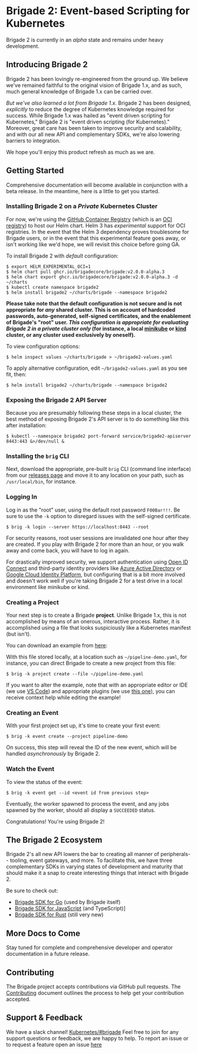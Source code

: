 # Brigade 2: Event-based Scripting for Kubernetes

Brigade 2 is currently in an _alpha_ state and remains under heavy development.

## Introducing Brigade 2

Brigade 2 has been lovingly re-engineered from the ground up. We believe we've
remained faithful to the original vision of Brigade 1.x, and as such, much
general knowledge of Brigade 1.x can be carried over.

_But we've also learned a lot from Brigade 1.x._ Brigade 2 has been designed,
_explicitly_ to reduce the degree of Kubernetes knowledge required for success.
While Brigade 1.x was hailed as "event driven scripting for Kubernetes," Brigade
2 is "event driven scripting (for Kubernetes)." Moreover, great care has been
taken to improve security and scalability, and with our all new API and
complementary SDKs, we're also lowering barriers to integration.

We hope you'll enjoy this product refresh as much as we are.

## Getting Started

Comprehensive documentation will become available in conjunction with a beta
release. In the meantime, here is a little to get you started.

### Installing Brigade 2 on a _Private_ Kubernetes Cluster

For now, we're using the [GitHub Container Registry](https://ghcr.io) (which is
an [OCI registry](https://helm.sh/docs/topics/registries/)) to host our Helm
chart. Helm 3 has _experimental_ support for OCI registries. In the event that
the Helm 3 dependency proves troublesome for Brigade users, or in the event that
this experimental feature goes away, or isn't working like we'd hope, we will
revisit this choice before going GA.

To install Brigade 2 with _default_ configuration:

```console
$ export HELM_EXPERIMENTAL_OCI=1
$ helm chart pull ghcr.io/brigadecore/brigade:v2.0.0-alpha.3
$ helm chart export ghcr.io/brigadecore/brigade:v2.0.0-alpha.3 -d ~/charts
$ kubectl create namespace brigade2
$ helm install brigade2 ~/charts/brigade --namespace brigade2
```

__Please take note that the default configuration is not secure and is not
appropriate for _any_ shared cluster. This is on account of hardcoded passwords,
auto-generated, self-signed certificates, and the enablement of Brigade's "root"
user. _This configuration is appropriate for evaluating Brigade 2 in a private
cluster only_ (for instance, a local
[minikube](https://minikube.sigs.k8s.io/docs/) or
[kind](https://kind.sigs.k8s.io/) cluster, or any cluster used exclusively by
oneself).__

To view configuration options:

```console
$ helm inspect values ~/charts/brigade > ~/brigade2-values.yaml
```

To apply alternative configuration, edit `~/brigade2-values.yaml` as you see
fit, then:

```console
$ helm install brigade2 ~/charts/brigade --namespace brigade2
```

### Exposing the Brigade 2 API Server

Because you are presumably following these steps in a local cluster, the best
method of exposing Brigade 2's API server is to do something like this after
installation:

```console
$ kubectl --namespace brigade2 port-forward service/brigade2-apiserver 8443:443 &>/dev/null &
```

### Installing the `brig` CLI

Next, download the appropriate, pre-built `brig` CLI (command line interface)
from our [releases page](https://github.com/brigadecore/brigade/releases) and
move it to any location on your path, such as `/usr/local/bin`, for instance.

### Logging In

Log in as the "root" user, using the default root password `F00Bar!!!`. Be sure
to use the `-k` option to disregard issues with the self-signed certificate.

```console
$ brig -k login --server https://localhost:8443 --root
```

For security reasons, root user sessions are invalidated one hour after they
are created. If you play with Brigade 2 for more than an hour, or you walk away
and come back, you will have to log in again.

For drastically improved security, we support authentication using [Open ID
Connect](https://openid.net/connect/) and third-party identity providers like
[Azure Active
Directory](https://azure.microsoft.com/en-us/services/active-directory/) or
[Google Cloud Identity Platform](https://cloud.google.com/identity-platform/),
but configuring that is a bit more involved and doesn't work well if you're
taking Brigade 2 for a test drive in a local environment like minikube or kind.

### Creating a Project

Your next step is to create a Brigade __project__. Unlike Brigade 1.x, this is
not accomplished by means of an onerous, interactive process. Rather, it is
accomplished using a file that looks suspiciously like a Kubernetes manifest
(but isn't).

You can download an example from
[here](https://raw.githubusercontent.com/brigadecore/brigade/v2/examples/javascript/pipeline-demo.yaml):

With this file stored locally, at a location such as `~/pipeline-demo.yaml`, for
instance, you can direct Brigade to create a new project from this file:

```console
$ brig -k project create --file ~/pipeline-demo.yaml
```

If you want to alter the example, note that with an appropriate editor or IDE
(we use [VS Code](https://code.visualstudio.com/)) and appropriate plugins (we
use [this
one](https://marketplace.visualstudio.com/items?itemName=redhat.vscode-yaml)),
you can receive context help while editing the example!

### Creating an Event

With your first project set up, it's time to create your first event:

```console
$ brig -k event create --project pipeline-demo
```

On success, this step will reveal the ID of the new event, which will be handled
_asynchronously_ by Brigade 2.

### Watch the Event

To view the status of the event:

```console
$ brig -k event get --id <event id from previous step>
```

Eventually, the worker spawned to process the event, and any jobs spawned by
the worker, should all display a `SUCCEEDED` status.

Congratulations! You're using Brigade 2!

## The Brigade 2 Ecosystem

Brigade 2's all new API lowers the bar to creating all manner of peripherals--
tooling, event gateways, and more. To facilitate this, we have three
complementary SDKs in varying states of development and maturity that should
make it a snap to create interesting things that interact with Brigade 2.

Be sure to check out:

* [Brigade SDK for Go](https://github.com/brigadecore/brigade/tree/v2/sdk) (used by Brigade itself)
* [Brigade SDK for JavaScript](https://github.com/krancour/brigade-sdk-for-js) (and TypeScript)]
* [Brigade SDK for Rust](https://github.com/brigadecore/brigade-sdk-for-rust) (still very new)

## More Docs to Come

Stay tuned for complete and comprehensive developer and operator documentation
in a future release.

## Contributing

The Brigade project accepts contributions via GitHub pull requests. The
[Contributing](CONTRIBUTING.md) document outlines the process to help get your
contribution accepted.

## Support & Feedback

We have a slack channel!
[Kubernetes/#brigade](https://kubernetes.slack.com/messages/C87MF1RFD) Feel free
to join for any support questions or feedback, we are happy to help. To report
an issue or to request a feature open an issue
[here](https://github.com/brigadecore/brigade/issues)
